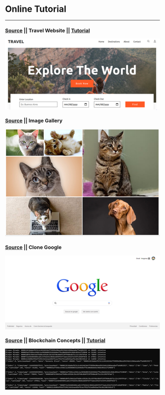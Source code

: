 # Online Tutorial
---

### [Source](./TravelWebsite) || Travel Website || [Tutorial](https://www.youtube.com/watch?v=zcOoapSi-uM)
![image](./captures/TravelWebside.PNG)

### [Source](./ImageGallery)  || Image Gallery
![image](./captures/ImagaGallery.PNG)

### [Source](./GoogleClone)  || Clone Google
![image](./captures/CloneGoogle.PNG)

### [Source](./Blockchain)  || Blockchain Concepts || [Tutorial](https://www.youtube.com/playlist?list=PLImOJ2OqvvkCMESiO1Sps7i-YSYAmgw6n)
![image](./captures/LogsBlockchain.PNG)

